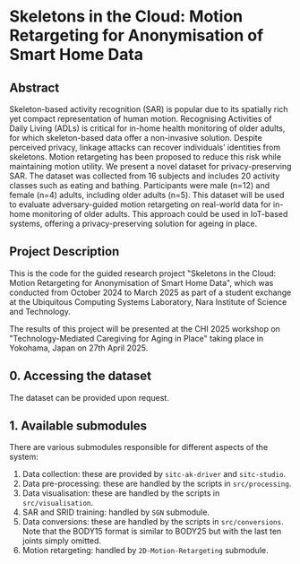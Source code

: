 # Skeletons in the Cloud: Motion Retargeting for Anonymisation of Smart Home Data

## Abstract

Skeleton-based activity recognition (SAR) is popular due to its spatially rich yet compact representation of human motion. Recognising Activities of Daily Living (ADLs) is critical for in-home health monitoring of older adults, for which skeleton-based data offer a non-invasive solution. Despite perceived privacy, linkage attacks can recover individuals’ identities from skeletons. Motion retargeting has been proposed to reduce this risk while maintaining motion utility. We present a novel dataset for privacy-preserving SAR. The dataset was collected from 16 subjects and includes 20 activity classes such as eating and bathing. Participants were male (n=12) and female (n=4) adults, including older adults (n=5). This dataset will be used to evaluate adversary-guided motion retargeting on real-world data for in-home monitoring of older adults. This approach could be used in IoT-based systems, offering a privacy-preserving solution for ageing in place.

## Project Description

This is the code for the guided research project "Skeletons in the Cloud: Motion Retargeting for Anonymisation of Smart Home Data", which was conducted from October 2024 to March 2025 as part of a student exchange at the Ubiquitous Computing Systems Laboratory, Nara Institute of Science and Technology.

The results of this project will be presented at the CHI 2025 workshop on "Technology-Mediated Caregiving for Aging in Place" taking place in Yokohama, Japan on 27th April 2025. 

## 0. Accessing the dataset

The dataset can be provided upon request.

## 1. Available submodules

There are various submodules responsible for different aspects of the system:

1. Data collection: these are provided by `sitc-ak-driver` and `sitc-studio`.
2. Data pre-processing: these are handled by the scripts in `src/processing`.
3. Data visualisation: these are handled by the scripts in `src/visualisation`.
4. SAR and SRID training: handled by `SGN` submodule.
5. Data conversions: these are handled by the scripts in `src/conversions`. Note that the BODY15 format is similar to BODY25 but with the last ten joints simply omitted.
6. Motion retargeting: handled by `2D-Motion-Retargeting` submodule.